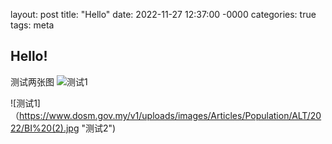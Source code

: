 layout: post
title: "Hello"
date: 2022-11-27 12:37:00 -0000
categories: true
tags: meta

## Hello!

测试两张图
![测试1](https://www.dosm.gov.my/v1/uploads/images/Articles/Population/ALT/2022/BI%20(1).jpg "测试1")

![测试1]（https://www.dosm.gov.my/v1/uploads/images/Articles/Population/ALT/2022/BI%20(2).jpg "测试2")
